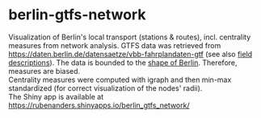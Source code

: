 # berlin-gtfs-network
 Visualization of Berlin's local transport (stations &amp; routes), incl. centrality measures from network analysis.
GTFS data was retrieved from https://daten.berlin.de/datensaetze/vbb-fahrplandaten-gtf (see also [field descriptions](https://gtfs.org/schedule/reference/#field-definitions)). The data is bounded to the [shape of Berlin](https://daten.odis-berlin.de/de/dataset/bezirksgrenzen/). Therefore, measures are biased.  
Centrality measures were computed with igraph and then min-max standardized (for correct visualization of the nodes' radii).  
The Shiny app is available at https://rubenanders.shinyapps.io/berlin_gtfs_network/
